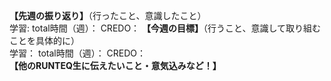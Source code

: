**【先週の振り返り】**（行ったこと、意識したこと）  
学習:
total時間（週）：
CREDO：
**【今週の目標】**（行うこと、意識して取り組むことを具体的に）  
学習：
total時間（週）：
CREDO：  
**【他のRUNTEQ生に伝えたいこと・意気込みなど！】**

